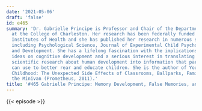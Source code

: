 ```yaml
---
date: '2021-05-06'
draft: 'false'
id: e465
summary: 'Dr. Gabrielle Principe is Professor and Chair of the Department of Psychology
  at the College of Charleston. Her research has been federally funded by the National
  Institutes of Health and she has published her research in numerous scientific journals
  including Psychological Science, Journal of Experimental Child Psychology, and Cognition
  and Development. She has a lifelong fascination with the implications of evolutionary
  ideas on cognitive development and a serious interest in translating the latest
  scientific research about human development into information that parents and teachers
  can use to better rear and educate children. She is the author of Your Brain on
  Childhood: The Unexpected Side Effects of Classrooms, Ballparks, Family Rooms, and
  the Minivan (Prometheus, 2011).'
title: '#465 Gabrielle Principe: Memory Development, False Memories, and Eyewitnesses'
---
```

{{< episode >}}
